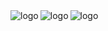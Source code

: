 <img src="https://github-readme-stats.vercel.app/api/top-langs?username=whjin" alt="logo" align="left" />
<img src="https://github-readme-stats.vercel.app/api?username=whjin&theme=radical&show_icons=true" alt="logo" align="left" />
<img src="https://github-profile-trophy.vercel.app/?username=whjin&theme=flat&column=7" alt="logo" align="center" />
